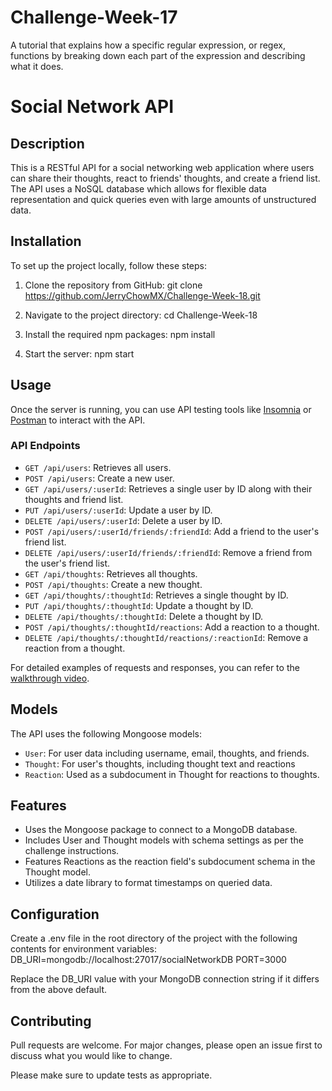 # Challenge-Week-17
A tutorial that explains how a specific regular expression, or regex, functions by breaking down each part of the expression and describing what it does. 

# Social Network API

## Description

This is a RESTful API for a social networking web application where users can share their thoughts, react to friends' thoughts, and create a friend list. The API uses a NoSQL database which allows for flexible data representation and quick queries even with large amounts of unstructured data.

## Installation

To set up the project locally, follow these steps:

1. Clone the repository from GitHub:
git clone https://github.com/JerryChowMX/Challenge-Week-18.git

2. Navigate to the project directory:
cd Challenge-Week-18

3. Install the required npm packages:
npm install

4. Start the server:
npm start


## Usage

Once the server is running, you can use API testing tools like [Insomnia](https://insomnia.rest/) or [Postman](https://www.postman.com/) to interact with the API.

### API Endpoints

- `GET /api/users`: Retrieves all users.
- `POST /api/users`: Create a new user.
- `GET /api/users/:userId`: Retrieves a single user by ID along with their thoughts and friend list.
- `PUT /api/users/:userId`: Update a user by ID.
- `DELETE /api/users/:userId`: Delete a user by ID.
- `POST /api/users/:userId/friends/:friendId`: Add a friend to the user's friend list.
- `DELETE /api/users/:userId/friends/:friendId`: Remove a friend from the user's friend list.
- `GET /api/thoughts`: Retrieves all thoughts.
- `POST /api/thoughts`: Create a new thought.
- `GET /api/thoughts/:thoughtId`: Retrieves a single thought by ID.
- `PUT /api/thoughts/:thoughtId`: Update a thought by ID.
- `DELETE /api/thoughts/:thoughtId`: Delete a thought by ID.
- `POST /api/thoughts/:thoughtId/reactions`: Add a reaction to a thought.
- `DELETE /api/thoughts/:thoughtId/reactions/:reactionId`: Remove a reaction from a thought.

For detailed examples of requests and responses, you can refer to the [walkthrough video](https://drive.google.com/file/d/1k1BJAxqIMG_cN72xpJ-gF5mI3noN1A0X/view).

## Models

The API uses the following Mongoose models:

- `User`: For user data including username, email, thoughts, and friends.
- `Thought`: For user's thoughts, including thought text and reactions
- `Reaction`: Used as a subdocument in Thought for reactions to thoughts.

## Features

- Uses the Mongoose package to connect to a MongoDB database.
- Includes User and Thought models with schema settings as per the challenge instructions.
- Features Reactions as the reaction field's subdocument schema in the Thought model.
- Utilizes a date library to format timestamps on queried data.

## Configuration
Create a .env file in the root directory of the project with the following contents for environment variables:
DB_URI=mongodb://localhost:27017/socialNetworkDB
PORT=3000

Replace the DB_URI value with your MongoDB connection string if it differs from the above default.

## Contributing

Pull requests are welcome. For major changes, please open an issue first to discuss what you would like to change.

Please make sure to update tests as appropriate.